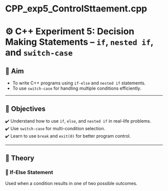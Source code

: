 # CPP_exp5_ControlSttaement.cpp
# ⚙️ C++ Experiment 5: Decision Making Statements – `if`, `nested if`, and `switch-case`

## 🎯 Aim
- To write C++ programs using `if-else` and `nested if` statements.
- To use `switch-case` for handling multiple conditions efficiently.

---

## 📌 Objectives
✔️ Understand how to use `if`, `else`, and `nested if` in real-life problems.  
✔️ Use `switch-case` for multi-condition selection.  
✔️ Learn to use `break` and `exit(0)` for better program control.  

---

## 🧠 Theory

### 🔹 If-Else Statement
Used when a condition results in one of two possible outcomes.
